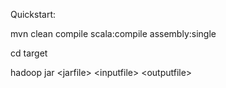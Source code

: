 Quickstart:

  mvn clean compile scala:compile assembly:single

  cd target

  hadoop jar \<jarfile\> \<inputfile\> \<outputfile\>
